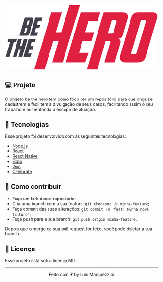 <h1 align="center">
    <img title="#bethehero" src="./frontend/src/assets/logo.svg" />
</h1>

## 💻 Projeto
O projeto be the hero tem como foco ser um repositório para que ongs se cadastrem e facilitem a divulgação de seus casos, facilitando assim o seu trabalho e aumentando o escopo de atuação.

## 🚀 Tecnologias

Esse projeto foi desenvolvido com as seguintes tecnologias:

- [Node.js](https://nodejs.org/en/)
- [React](https://reactjs.org)
- [React Native](https://facebook.github.io/react-native/)
- [Expo](https://expo.io/)
- [Jest](https://jestjs.io/)
- [Celebrate](https://github.com/arb/celebrate)

## 🤔 Como contribuir

- Faça um fork desse repositório;
- Cria uma branch com a sua feature: `git checkout -b minha-feature`;
- Faça commit das suas alterações: `git commit -m 'feat: Minha nova feature'`;
- Faça push para a sua branch: `git push origin minha-feature`.

Depois que o merge da sua pull request for feito, você pode deletar a sua branch.

## 🧾 Licença

Esse projeto está sob a licença MIT.

---


<p align="center">Feito com 💗 by Luis Marquezzini</p>
